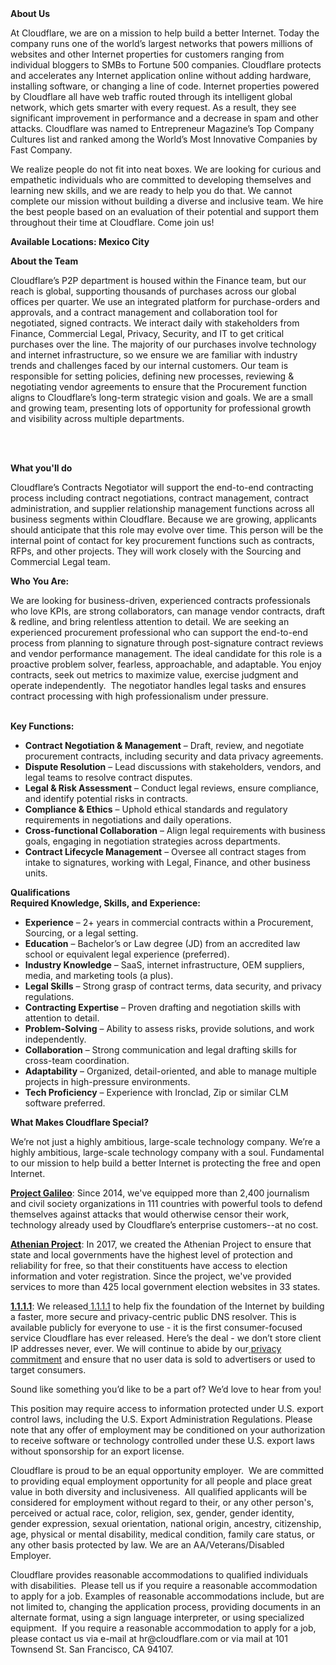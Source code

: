 <div class="content-intro">
	<div><strong>About Us</strong></div>
	<div>
		<p>At Cloudflare, we are on a mission to help build a better Internet. Today the company runs one of the world’s largest networks that powers millions of websites and other Internet properties for customers ranging from individual bloggers to SMBs to Fortune 500 companies. Cloudflare protects and accelerates any Internet application online without adding hardware, installing software, or changing a line of code. Internet properties powered by Cloudflare all have web traffic routed through its intelligent global network, which gets smarter with every request. As a result, they see significant improvement in performance and a decrease in spam and other attacks. Cloudflare was named to Entrepreneur Magazine’s Top Company Cultures list and ranked among the World’s Most Innovative Companies by Fast Company.&nbsp;</p>
		<p><span style="font-weight: 400;">We realize people do not fit into neat boxes. We are looking for curious and empathetic individuals who are committed to developing themselves and learning new skills, and we are ready to help you do that. We cannot complete our mission without building a diverse and inclusive team. We hire the best people based on an evaluation of their potential and support them throughout their time at Cloudflare. Come join us!&nbsp;</span></p>
	</div>
</div>
<p><strong>Available Locations: Mexico City</strong></p>
<p><strong>About the Team</strong></p>
<p>Cloudflare’s P2P department is housed within the Finance team, but our reach is global, supporting thousands of purchases across our global offices per quarter. We use an integrated platform for purchase-orders and approvals, and a contract management and collaboration tool for negotiated, signed contracts. We interact daily with stakeholders from Finance, Commercial Legal, Privacy, Security, and IT to get critical purchases over the line. The majority of our purchases involve technology and internet infrastructure, so we ensure we are familiar with industry trends and challenges faced by our internal customers. Our team is responsible for setting policies, defining new processes, reviewing &amp; negotiating vendor agreements to ensure that the Procurement function aligns to Cloudflare’s long-term strategic vision and goals. We are a small and growing team, presenting lots of opportunity for professional growth and visibility across multiple departments.</p>
<p><br><br></p>
<p><strong>What you'll do</strong></p>
<p>Cloudflare’s Contracts Negotiator will support the end-to-end contracting process including contract negotiations, contract management, contract administration, and supplier relationship management functions across all business segments within Cloudflare. Because we are growing, applicants should anticipate that this role may evolve over time. This person will be the internal point of contact for key procurement functions such as contracts, RFPs, and other projects. They will work closely with the Sourcing and Commercial Legal team.&nbsp;</p>
<p><strong>Who You Are:</strong></p>
<p>We are looking for business-driven, experienced contracts professionals who love KPIs, are strong collaborators, can manage vendor contracts, draft &amp; redline, and bring relentless attention to detail. We are seeking an experienced procurement professional who can support the end-to-end process from planning to signature through post-signature contract reviews and vendor performance management. The ideal candidate for this role is a proactive problem solver, fearless, approachable, and adaptable. You enjoy contracts, seek out metrics to maximize value, exercise judgment and operate independently.&nbsp; The negotiator handles legal tasks and ensures contract processing with high professionalism under pressure.<br><br></p>
<p><strong>Key Functions:</strong></p>
<ul>
	<li><strong>Contract Negotiation &amp; Management</strong> – Draft, review, and negotiate procurement contracts, including security and data privacy agreements.</li>
	<li><strong>Dispute Resolution</strong> – Lead discussions with stakeholders, vendors, and legal teams to resolve contract disputes.</li>
	<li><strong>Legal &amp; Risk Assessment</strong> – Conduct legal reviews, ensure compliance, and identify potential risks in contracts.</li>
	<li><strong>Compliance &amp; Ethics</strong> – Uphold ethical standards and regulatory requirements in negotiations and daily operations.</li>
	<li><strong>Cross-functional Collaboration</strong> – Align legal requirements with business goals, engaging in negotiation strategies across departments.</li>
	<li><strong>Contract Lifecycle Management</strong> – Oversee all contract stages from intake to signatures, working with Legal, Finance, and other business units.</li>
</ul>
<p><strong>Qualifications</strong><strong><br></strong><strong>Required Knowledge, Skills, and Experience:</strong></p>
<ul>
	<li><strong>Experience</strong> – 2+ years in commercial contracts within a Procurement, Sourcing, or a legal setting.</li>
	<li><strong>Education</strong> – Bachelor’s or Law degree (JD) from an accredited law school or equivalent legal experience (preferred).</li>
	<li><strong>Industry Knowledge</strong> – SaaS, internet infrastructure, OEM suppliers, media, and marketing tools (a plus).</li>
	<li><strong>Legal Skills</strong> – Strong grasp of contract terms, data security, and privacy regulations.</li>
	<li><strong>Contracting Expertise</strong> – Proven drafting and negotiation skills with attention to detail.</li>
	<li><strong>Problem-Solving</strong> – Ability to assess risks, provide solutions, and work independently.</li>
	<li><strong>Collaboration</strong> – Strong communication and legal drafting skills for cross-team coordination.</li>
	<li><strong>Adaptability</strong> – Organized, detail-oriented, and able to manage multiple projects in high-pressure environments.</li>
	<li><strong>Tech Proficiency</strong> – Experience with Ironclad, Zip or similar CLM software preferred.</li>
</ul>
<div class="content-conclusion">
	<p><strong>What Makes Cloudflare Special?</strong></p>
	<p><span style="font-weight: 400;">We’re not just a highly ambitious, large-scale technology company. We’re a highly ambitious, large-scale technology company with a soul. Fundamental to our mission to help build a better Internet is protecting the free and open Internet.</span></p>
	<p><a href="https://blog.cloudflare.com/protecting-free-expression-online/"><strong>Project Galileo</strong></a><span style="font-weight: 400;">: Since 2014, we've equipped more than 2,400 journalism and civil society organizations in 111 countries with powerful tools to defend themselves against attacks that would otherwise censor their work, technology already used by Cloudflare’s enterprise customers--at no cost.</span></p>
	<p><strong><a href="https://www.cloudflare.com/athenian/">Athenian Project</a></strong><span style="font-weight: 400;">: In 2017, we created the Athenian Project to ensure that state and local governments have the highest level of protection and reliability for free, so that their constituents have access to election information and voter registration. Since the project, we've provided services to more than 425 local government election websites in 33 states.</span></p>
	<p><a href="https://1.1.1.1/"><strong>1.1.1.1</strong></a><span style="font-weight: 400;">: We released</span><a href="https://1.1.1.1/"> <span style="font-weight: 400;">1.1.1.1</span></a><span style="font-weight: 400;"> to help fix the foundation of the Internet by building a faster, more secure and privacy-centric public DNS resolver. This is available publicly for everyone to use - it is the first consumer-focused service Cloudflare has ever released. Here’s the deal - we don’t store client IP addresses never, ever. We will continue to abide by our</span><a href="https://developers.cloudflare.com/1.1.1.1/privacy/public-dns-resolver"> privacy commitment</a><span style="font-weight: 400;"> and ensure that no user data is sold to advertisers or used to target consumers.</span></p>
	<p><span style="font-weight: 400;">Sound like something you’d like to be a part of? We’d love to hear from you!</span></p>
	<p><span style="font-weight: 400;">This position may require access to information protected under U.S. export control laws, including the U.S. Export Administration Regulations. Please note that any offer of employment may be conditioned on your authorization to receive software or technology controlled under these U.S. export laws without sponsorship for an export license.</span></p>
	<p><span style="font-weight: 400;">Cloudflare is proud to be an equal opportunity employer. &nbsp;We are committed to providing equal employment opportunity for all people and place great value in both diversity and inclusiveness. &nbsp;All qualified applicants will be considered for employment without regard to their, or any other person's, perceived or actual</span> <span style="font-weight: 400;">race, color, religion, sex, gender, gender identity, gender expression, sexual orientation, national origin, ancestry, citizenship, age, physical or mental disability, medical condition, family care status, or any other basis protected by law. </span><span style="font-weight: 400;">We are an AA/Veterans/Disabled Employer.</span></p>
	<p><span style="font-weight: 400;">Cloudflare provides reasonable accommodations to qualified individuals with disabilities. &nbsp;Please tell us if you require a reasonable accommodation to apply for a job. Examples of reasonable accommodations include, but are not limited to, changing the application process, providing documents in an alternate format, using a sign language interpreter, or using specialized equipment. &nbsp;If you require a reasonable accommodation to apply for a job, please contact us via e-mail at </span><span style="font-weight: 400;">hr@cloudflare.com</span><span style="font-weight: 400;"> or via mail at 101 Townsend St. San Francisco, CA 94107.</span></p>
</div>